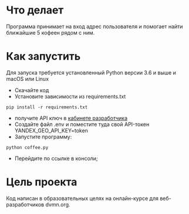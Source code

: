 # Что делает
Программа принимает на вход адрес пользователя и помогает найти ближайшие 5 кофеен рядом с ним.

# Как запустить
Для запуска требуется установленный Python версии 3.6 и выше и macOS или Linux

- Скачайте код
- Установите зависимости из requirements.txt
```
pip install -r requirements.txt
```
- получите API ключ в <a href="https://developer.tech.yandex.ru/" target="_blank">кабинете разработчика</a>
- Создайте файл .env и поместите туда свой API-токен YANDEX_GEO_API_KEY=token
- Запустите программу:
```
python coffee.py
```
- Перейдите по ссылке в консоли;
# Цель проекта

Код написан в образовательных целях на онлайн-курсе для веб-разработчиков dvmn.org. 